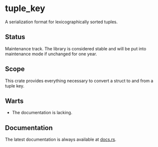 tuple_key
=========

A serialization format for lexicographically sorted tuples.

Status
------

Maintenance track.  The library is considered stable and will be put into maintenance mode if unchanged for one year.

Scope
-----

This crate provides everything necessary to convert a struct to and from a tuple key.

Warts
-----

- The documentation is lacking.

Documentation
-------------

The latest documentation is always available at [docs.rs](https://docs.rs/tuple_key/latest/tuple_key/).
